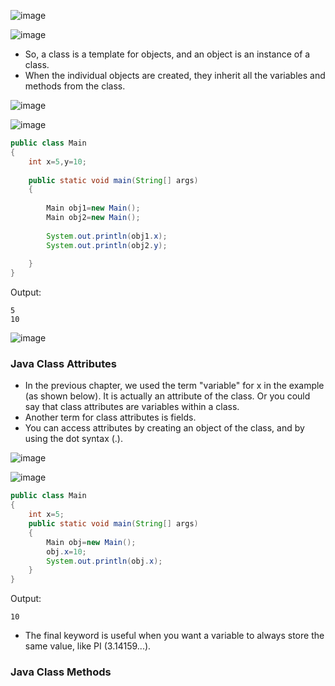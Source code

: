 ![image](https://github.com/user-attachments/assets/a43bbf08-a5e7-4870-aa7b-5199083c7c79)

![image](https://github.com/user-attachments/assets/818066af-a7b2-4655-b257-5d66df17cfdc)

- So, a class is a template for objects, and an object is an instance of a class.
- When the individual objects are created, they inherit all the variables and methods from the class.

![image](https://github.com/user-attachments/assets/036cf4d2-6e8f-486d-90f9-32fedd3ab70c)

![image](https://github.com/user-attachments/assets/33713c53-20d2-4b6d-ace8-a0f810128232)

```java
public class Main
{
	int x=5,y=10;
    
    public static void main(String[] args)
    {
    
    	Main obj1=new Main();
        Main obj2=new Main();
        
        System.out.println(obj1.x);
        System.out.println(obj2.y);
        
    }
}
```

Output:
```
5
10
```

![image](https://github.com/user-attachments/assets/19e49c33-88fe-44af-a705-997daa140a19)

### Java Class Attributes

- In the previous chapter, we used the term "variable" for x in the example (as shown below). It is actually an attribute of the class. Or you could say that class attributes are variables within a class.
- Another term for class attributes is fields.
- You can access attributes by creating an object of the class, and by using the dot syntax (.).

![image](https://github.com/user-attachments/assets/53809437-68e4-467c-af81-0b1d4d65a0e6)

![image](https://github.com/user-attachments/assets/456f20ab-7a25-45c3-a287-88ce6aa2b43d)

```java
public class Main
{
    int x=5;
    public static void main(String[] args)
    {
        Main obj=new Main();
        obj.x=10;
        System.out.println(obj.x);
    }
}
```

Output:
```
10
```

- The final keyword is useful when you want a variable to always store the same value, like PI (3.14159...).

### Java Class Methods

```java

```
